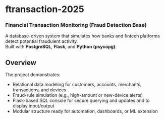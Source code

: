 # ftransaction-2025  
### Financial Transaction Monitoring (Fraud Detection Base)

A database-driven system that simulates how banks and fintech platforms detect potential fraudulent activity.  
Built with **PostgreSQL**, **Flask**, and **Python (psycopg)**.

## Overview
The project demonstrates:
- Relational data modeling for customers, accounts, merchants, transactions, and devices  
- Fraud-rule simulation (e.g., high-amount or new-device alerts)  
- Flask-based SQL console for secure querying and updates and to display input/output  
- Modular structure ready for automation, dashboards, or ML extension
